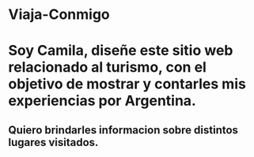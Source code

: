 # Viaja-Conmigo

<h1>Soy Camila, diseñe este sitio web relacionado al turismo, con el objetivo de mostrar y contarles mis experiencias por Argentina.</h1>
<h2> Quiero brindarles informacion sobre distintos lugares visitados.</h2>
